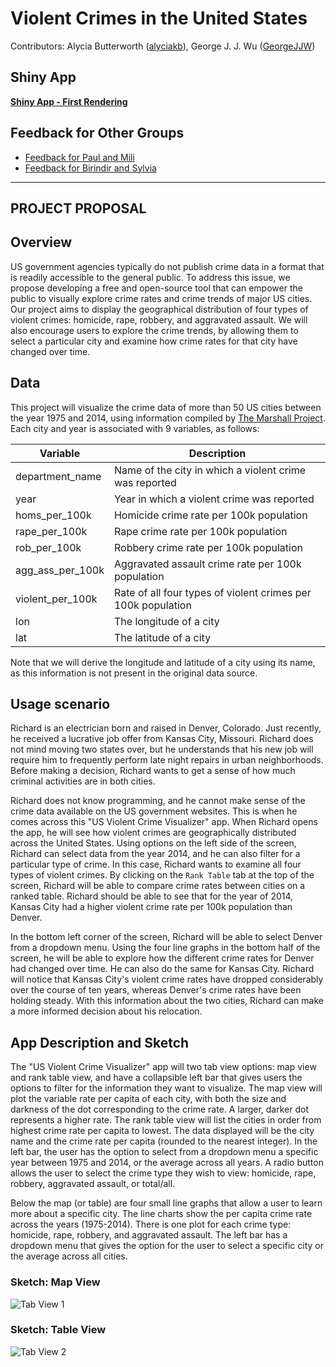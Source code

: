 # Violent Crimes in the United States

Contributors: Alycia Butterworth ([alyciakb](https://github.com/alyciakb)), George J. J. Wu ([GeorgeJJW](https://github.com/GeorgeJJW))

## Shiny App

**[Shiny App - First Rendering](https://georgejjw.shinyapps.io/violent_crimes_usa/)**

## Feedback for Other Groups

- [Feedback for Paul and Mili](https://github.com/UBC-MDS/wine_viz_mkpv/issues/17)
- [Feedback for Birindir and Sylvia](https://github.com/UBC-MDS/Crime_Busters/issues/30)


-------------------------------------------------------
## PROJECT PROPOSAL

## Overview

US government agencies typically do not publish crime data in a format that is readily accessible to the general public. To address this issue, we propose developing a free and open-source tool that can empower the public to visually explore crime rates and crime trends of major US cities. Our project aims to display the geographical distribution of four types of violent crimes: homicide, rape, robbery, and aggravated assault. We will also encourage users to explore the crime trends, by allowing them to select a particular city and examine how crime rates for that city have changed over time.

## Data

This project will visualize the crime data of more than 50 US cities between the year 1975 and 2014, using information compiled by [The Marshall Project](https://github.com/themarshallproject/city-crime). Each city and year is associated with 9 variables, as follows:

| Variable | Description |
| -- | -- |
| department_name | Name of the city in which a violent crime was reported |
| year | Year in which a violent crime was reported |
| homs_per_100k | Homicide crime rate per 100k population |
| rape_per_100k | Rape crime rate per 100k population |
| rob_per_100k | Robbery crime rate per 100k population |
| agg_ass_per_100k | Aggravated assault crime rate per 100k population |
| violent_per_100k | Rate of all four types of violent crimes per 100k population |
| lon | The longitude of a city |
| lat | The latitude of a city |

Note that we will derive the longitude and latitude of a city using its name, as this information is not present in the original data source.

## Usage scenario

Richard is an electrician born and raised in Denver, Colorado. Just recently, he received a lucrative job offer from Kansas City, Missouri. Richard does not mind moving two states over, but he understands that his new job will require him to frequently perform late night repairs in urban neighborhoods. Before making a decision, Richard wants to get a sense of how much criminal activities are in both cities.

Richard does not know programming, and he cannot make sense of the crime data available on the US government websites. This is when he comes across this "US Violent Crime Visualizer" app. When Richard opens the app, he will see how violent crimes are geographically distributed across the United States. Using options on the left side of the screen, Richard can select data from the year 2014, and he can also filter for a particular type of crime. In this case, Richard wants to examine all four types of violent crimes. By clicking on the `Rank Table` tab at the top of the screen, Richard will be able to compare crime rates between cities on a ranked table. Richard should be able to see that for the year of 2014, Kansas City had a higher violent crime rate per 100k population than Denver.

In the bottom left corner of the screen, Richard will be able to select Denver from a dropdown menu. Using the four line graphs in the bottom half of the screen, he will be able to explore how the different crime rates for Denver had changed over time. He can also do the same for Kansas City. Richard will notice that Kansas City's violent crime rates have dropped considerably over the course of ten years, whereas Denver's crime rates have been holding steady. With this information about the two cities, Richard can make a more informed decision about his relocation.     

## App Description and Sketch

The "US Violent Crime Visualizer" app will two tab view options: map view and rank table view, and have a collapsible left bar that gives users the options to filter for the information they want to visualize. The map view will plot the variable rate per capita of each city, with both the size and darkness of the dot corresponding to the crime rate. A larger, darker dot represents a higher rate. The rank table view will list the cities in order from highest crime rate per capita to lowest. The data displayed will be the city name and the crime rate per capita (rounded to the nearest integer). In the left bar, the user has the option to select from a dropdown menu a specific year between 1975 and 2014, or the average across all years. A radio button allows the user to select the crime type they wish to view: homicide, rape, robbery, aggravated assault, or total/all.

Below the map (or table) are four small line graphs that allow a user to learn more about a specific city. The line charts show the per capita crime rate across the years (1975-2014). There is one plot for each crime type: homicide, rape, robbery, and aggravated assault. The left bar has a dropdown menu that gives the option for the user to select a specific city or the average across all cities.

### Sketch: Map View

![Tab View 1](img/mockup_map_annotated.png)

### Sketch: Table View

![Tab View 2](img/mockup_table_annotated.png)
